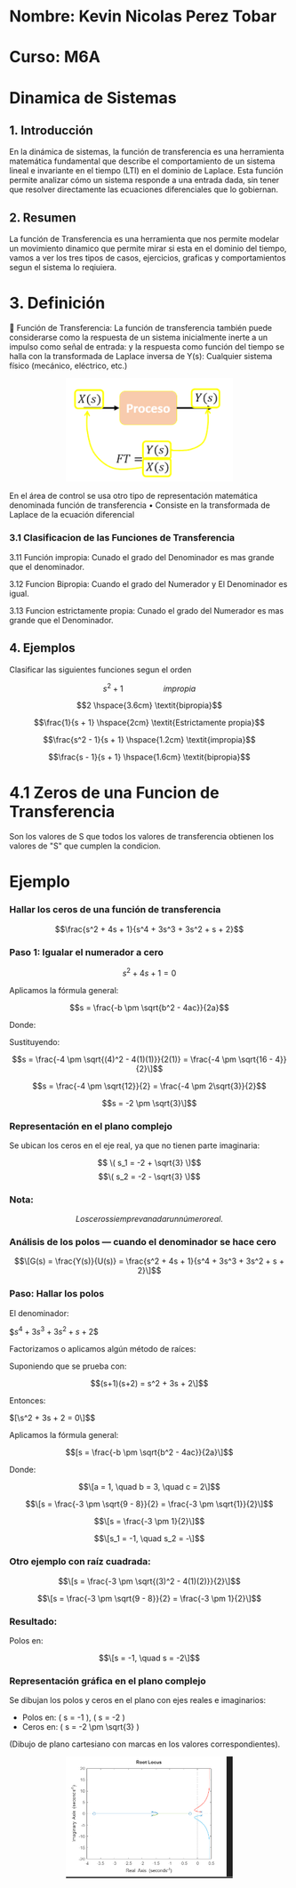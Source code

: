 # Nombre: Kevin Nicolas Perez Tobar
# Curso: M6A
# Dinamica de Sistemas

## 1. Introducción
En la dinámica de sistemas, la función de transferencia es una herramienta matemática fundamental que describe el comportamiento de un sistema lineal e invariante en el tiempo (LTI)
en el dominio de Laplace. Esta función permite analizar cómo un sistema responde a una entrada dada, sin tener que resolver directamente las ecuaciones diferenciales que lo gobiernan.

## 2. Resumen
La función de Transferencia es una herramienta que nos permite modelar un movimiento dinamico que permite mirar si esta en el dominio del tiempo, vamos a ver los tres tipos de casos,
ejercicios, graficas y comportamientos segun el sistema lo reqiuiera.

# 3. Definición
🔑 Función de Transferencia: La función de transferencia también puede considerarse como la respuesta de un sistema inicialmente inerte a un impulso como señal de entrada: y la respuesta como función del tiempo se halla con la transformada de Laplace inversa de Y(s): Cualquier sistema físico (mecánico, eléctrico, etc.)

<div align="center">
<img src="https://github.com/Djtunder/Apuntes-Tercer-Corte/blob/e75a5fb923dd89fb523c3e875b5307957f578b32/Build/Funcion%20de%20Transferencia.png?raw=true" width="300">
</div>

 En el área de control se usa otro tipo de representación matemática denominada función de transferencia
 • Consiste en la transformada de Laplace de la ecuación diferencial
 
### 3.1 Clasificacion de las Funciones de Transferencia

3.11 Función impropia: Cunado el grado del Denominador es mas grande que el denominador.

3.12 Funcion Bipropia: Cuando el grado del Numerador y El Denominador es igual.

3.13 Funcion estrictamente propia: Cunado el grado del Numerador es mas grande que el Denominador.

## 4. Ejemplos
Clasificar las siguientes funciones segun el orden

$$s^2 + 1 \hspace{2cm} \textit{impropia}$$

$$2 \hspace{3.6cm} \textit{bipropia}$$

$$\frac{1}{s + 1} \hspace{2cm} \textit{Estrictamente propia}$$

$$\frac{s^2 - 1}{s + 1} \hspace{1.2cm} \textit{impropia}$$

$$\frac{s - 1}{s + 1} \hspace{1.6cm} \textit{bipropia}$$

# 4.1 Zeros de una Funcion de Transferencia
Son los valores de S que todos los valores de transferencia obtienen los valores de "S" que cumplen la condicion.


# Ejemplo

### Hallar los ceros de una función de transferencia

$$\frac{s^2 + 4s + 1}{s^4 + 3s^3 + 3s^2 + s + 2}$$

### Paso 1: Igualar el numerador a cero

$$s^2 + 4s + 1 = 0$$

Aplicamos la fórmula general:

$$s = \frac{-b \pm \sqrt{b^2 - 4ac}}{2a}$$

Donde:

Sustituyendo:

$$s = \frac{-4 \pm \sqrt{(4)^2 - 4(1)(1)}}{2(1)} = \frac{-4 \pm \sqrt{16 - 4}}{2}\]$$

$$s = \frac{-4 \pm \sqrt{12}}{2} = \frac{-4 \pm 2\sqrt{3}}{2}$$

$$s = -2 \pm \sqrt{3}\]$$


### Representación en el plano complejo

Se ubican los ceros en el eje real, ya que no tienen parte imaginaria:

$$ \( s_1 = -2 + \sqrt{3} \)$$
$$\( s_2 = -2 - \sqrt{3} \)$$


### Nota:

$${Los ceros siempre van a dar un número real.}$$

### Análisis de los polos — cuando el denominador se hace cero

$$\[G(s) = \frac{Y(s)}{U(s)} = \frac{s^2 + 4s + 1}{s^4 + 3s^3 + 3s^2 + s + 2}\]$$

### Paso: Hallar los polos

El denominador:

$$s^4 + 3s^3 + 3s^2 + s + 2\$$

Factorizamos o aplicamos algún método de raíces:

Suponiendo que se prueba con:

$$(s+1)(s+2) = s^2 + 3s + 2\]$$

Entonces:

$[\s^2 + 3s + 2 = 0\]$$

Aplicamos la fórmula general:

$$[s = \frac{-b \pm \sqrt{b^2 - 4ac}}{2a}\]$$

Donde:


$$\[a = 1, \quad b = 3, \quad c = 2\]$$

$$\[s = \frac{-3 \pm \sqrt{9 - 8}}{2} = \frac{-3 \pm \sqrt{1}}{2}\]$$

$$\[s = \frac{-3 \pm 1}{2}\]$$

$$\[s_1 = -1, \quad s_2 = -\]$$
### Otro ejemplo con raíz cuadrada:

$$\[s = \frac{-3 \pm \sqrt{(3)^2 - 4(1)(2)}}{2}\]$$


$$\[s = \frac{-3 \pm \sqrt{9 - 8}}{2} = \frac{-3 \pm 1}{2}\]$$


### Resultado:

Polos en:

$$\[s = -1, \quad s = -2\]$$


### Representación gráfica en el plano complejo

Se dibujan los polos y ceros en el plano con ejes reales e imaginarios:

- Polos en: \( s = -1 \), \( s = -2 \)
- Ceros en: \( s = -2 \pm \sqrt{3} \)

(Dibujo de plano cartesiano con marcas en los valores correspondientes).

<div align="center">
<img src="https://github.com/Djtunder/Apuntes-Tercer-Corte/blob/f74095e5992c02b969b6be09056f1e95572bf907/Build/grafica%20de%20matlab.png" width="300">
</div>









